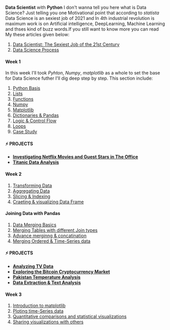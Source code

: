 <strong>Data Scientist</strong> with <strong>Python</strong>
I don't wanna tell you here what is Data Science? Just telling you one Motivational point that according to <em>statista</em> Data Science is an sexiest job of 2021 and In 4th industrial revolution is maximum work is on Artificial intelligence, DeepLearning, Machine Learning and thses kind of buzz words.If you still want to know more you can read My these articles given below:
 <ol>
 <li><a href= "https://qasim1020.medium.com/data-scientist-the-sexiest-job-of-the-21st-century-9b81b680d54a">Data Scientist: The Sexiest Job of the 21st Century</a></li>
 <li><a href= "https://qasim1020.medium.com/data-science-process-386cca0e70e">Data Science Process</a></li>  
 </ol>
 
<h4> Week 1</h4>
In this week I'll took <em>Pyhton</em>, <em>Numpy</em>, <em>matplotlib</em> as a whole to set the base for Data Science futher I'll dig deep step by step. This section include:
 <ol>
 <li><a href= "https://github.com/qasim1020/100DaysOfCode/blob/main/Introduction%20to%20Data%20Science/Part-1/class1_python%20Basis.ipynb">Python Basis</a></li>
 <li><a href= "https://github.com/qasim1020/100DaysOfCode/blob/main/Introduction%20to%20Data%20Science/Part-1/class2_python%20list.ipynb">Lists</a></li> 
 <li><a href= "https://github.com/qasim1020/100DaysOfCode/blob/main/Introduction%20to%20Data%20Science/Part-1/class3_funtions.ipynb">Functions</a></li>  
 <li><a href= "https://github.com/qasim1020/100DaysOfCode/blob/main/Introduction%20to%20Data%20Science/Part-1/class4_Numpy.ipynb">Numpy</a></li> 
 <li><a href= "https://github.com/qasim1020/100DaysOfCode/blob/main/Introduction%20to%20Data%20Science/Part-2/class1_matplotlib.ipynb">Matplotlib</a></li>
 <li><a href= "https://github.com/qasim1020/100DaysOfCode/blob/main/Introduction%20to%20Data%20Science/Part-2/class2_dictionaries%20%26%20pandas.ipynb">Dictionaries & Pandas</a></li>
 <li><a href= "https://github.com/qasim1020/100DaysOfCode/blob/main/Introduction%20to%20Data%20Science/Part-2/class3_logic%2C%20control-flow%20and%20filtering.ipynb">Logic & Control Flow</a></li>
 <li><a href= "https://github.com/qasim1020/100DaysOfCode/blob/main/Introduction%20to%20Data%20Science/Part-2/class4_loops.ipynb">Loops</a></li>
 <li><a href= "https://github.com/qasim1020/100DaysOfCode/blob/main/Introduction%20to%20Data%20Science/Part-2/class5_Case%20Study%20(Hacker%20Statistics).ipynb">Case Study</a></li>
 </ol>
 
   <h4>⚡️ PROJECTS</h4>
 <ul>
      <li><a href=""><strong>Investigating Netflix Movies and Guest Stars in The Office</strong></a></li>
      <li><a href=""><strong>Titanic Data Analysis</strong></a></li>
  </ul>
  
 <h4>Week 2</h4>
 <ol>
     <li><a href="https://github.com/qasim1020/100DaysOfCode/blob/main/pandas/01%20pandas%20intro/pandas_class1.ipynb">Transforming Data</a></li>
     <li><a href="https://github.com/qasim1020/100DaysOfCode/blob/main/pandas/01%20pandas%20intro/Pandas_class2.ipynb">Aggregating Data</a></li>
     <li><a href="https://github.com/qasim1020/100DaysOfCode/blob/main/pandas/01%20pandas%20intro/pandas_class3.ipynb">Slicing & Indexing</a></li>
     <li><a href="https://github.com/qasim1020/100DaysOfCode/blob/main/pandas/01%20pandas%20intro/pandas_class4.ipynb">Craeting & visualizing Data Frame</a></li>
 </ol> 
 <h4>Joining Data with Pandas</h4>
 <ol>
      <li><a href="https://github.com/qasim1020/100DaysOfCode/blob/main/pandas/02%20joining%20data%20with%20pandas/join_pandas_class1.ipynb">Data Merging Basics</a></li>
      <li><a href="https://github.com/qasim1020/100DaysOfCode/blob/main/pandas/02%20joining%20data%20with%20pandas/join_pandas_class2.ipynb">Merging Tables with different Join types</a></li>
      <li><a href="https://github.com/qasim1020/100DaysOfCode/blob/main/pandas/02%20joining%20data%20with%20pandas/join_pandas_class3.ipynb">Advance merginng & concatination</a></li>
      <li><a href="https://github.com/qasim1020/100DaysOfCode/blob/main/pandas/02%20joining%20data%20with%20pandas/join_pandas_class4.ipynb">Merging Ordered & Time-Series data</a></li>
  </ol>
  
  <h4>⚡️ PROJECTS</h4>
 <ul>
      <li><a href="https://github.com/qasim1020/100DaysOfCode/tree/main/pandas/projects/Analyzing%20TV%20Data"><strong>Analyzing TV Data</strong></a></li>
      <li><a href="https://github.com/qasim1020/100DaysOfCode/tree/main/pandas/projects/Exploring%20the%20Bitcoin%20Cryptocurrency%20Market"><strong>Exploring the Bitcoin Cryptocurrency Market</strong></a></li>
      <li><a href="https://github.com/qasim1020/100DaysOfCode/tree/main/pandas/projects/Pakistan%20Temperature%20Analysis"><strong>Pakistan Temperature Analysis</strong></a></li>
      <li><a href="https://github.com/qasim1020/text_analysis"><strong>Data Extraction & Text Analysis</strong></a></li>
  </ul>
 
 <h4>Week 3 </h4>
 <ol>
     <li><a href="https://github.com/qasim1020/Data-Science-Porfolio/blob/main/Introduction%20to%20Data%20Visualization%20with%20Matplotlib/class1_intro%20matplotlib.ipynb">Introduction to matplotlib</a></li>
     <li><a href="https://github.com/qasim1020/Data-Science-Porfolio/blob/main/Introduction%20to%20Data%20Visualization%20with%20Matplotlib/calss2_plotting%20time%20series.ipynb">Ploting time-Series data</a></li>
     <li><a href="">Quantitative comparisons and statistical visualizations</a></li>
     <li><a href="">Sharing visualizations with others</a></li>
 </ol> 

